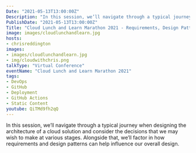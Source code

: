 ```yaml
---
Date: "2021-05-13T13:00:00Z"
Description: "In this session, we’ll navigate through a typical journey when designing the architecture of a cloud solution and consider the decisions that we may wish to make at various stages. Alongside that, we’ll factor in how requirements and design patterns can help influence our overall design."
PublishDate: "2021-05-13T13:00:00Z"
Title: "Cloud Lunch and Learn Marathon 2021 - Requirements, Design Patterns, Cloud Architecture... Oh My"
image: images/cloudlunchandlearn.jpg
hosts:
- chrisreddington
images:
- images/cloudlunchandlearn.jpg
- img/cloudwithchris.png
talkType: "Virtual Conference"
eventName: "Cloud Lunch and Learn Marathon 2021"
tags:
- DevOps
- GitHub
- Deployment
- GitHub Actions
- Static Content
youtube: QiTMd9fh2qQ
---
```

In this session, we’ll navigate through a typical journey when designing the architecture of a cloud solution and consider the decisions that we may wish to make at various stages. Alongside that, we’ll factor in how requirements and design patterns can help influence our overall design.